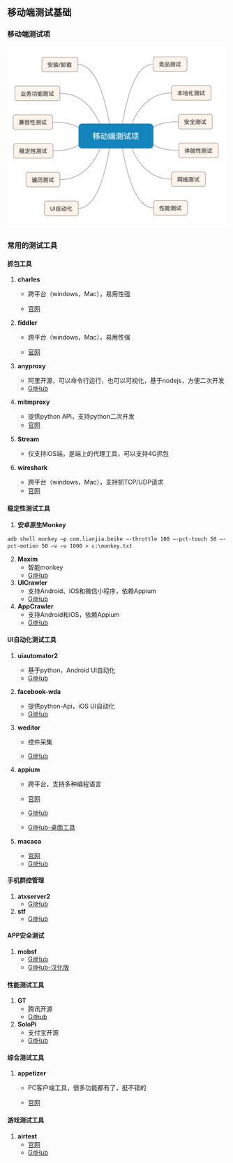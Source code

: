 ## 移动端测试基础

### 移动端测试项

![](/assets/app_testing/m_test.jpg)

### 常用的测试工具

#### 抓包工具

1. **charles**

   - 跨平台（windows，Mac），易用性强

   - [官网](https://www.charlesproxy.com/)

2. **fiddler**

   - 跨平台（windows，Mac），易用性强

   - [官网](https://www.telerik.com/fiddler)

3. **anyproxy**

   - 阿里开源，可以命令行运行，也可以可视化，基于nodejs，方便二次开发
   - [GitHub](https://github.com/alibaba/anyproxy)

4. **mitmproxy**

   - 提供python API，支持python二次开发
   - [官网](https://www.mitmproxy.org/)

5. **Stream**

   - 仅支持iOS端，是端上的代理工具，可以支持4G抓包

6. **wireshark**

   - 跨平台（windows，Mac），支持抓TCP/UDP请求
   - [官网](https://www.wireshark.org/)

#### 稳定性测试工具

1. **安卓原生Monkey**
```shell
adb shell monkey –p com.lianjia.beike –-throttle 100 –-pct-touch 50 –-pct-motion 50 –v –v 1000 > c:\monkey.txt
```
2. **Maxim**
   - 智能monkey
   - [GitHub](https://github.com/zhangzhao4444/Maxim)
3. **UICrawler**
   - 支持Android、iOS和微信小程序，依赖Appium
   - [GitHub](https://github.com/lgxqf/UICrawler)
4. **AppCrawler**
   - 支持Android和iOS，依赖Appium
   - [GitHub](https://github.com/seveniruby/AppCrawler)

#### UI自动化测试工具

1. **uiautomator2**

   - 基于python，Android UI自动化
   - [GitHub](https://github.com/openatx/uiautomator2)

2. **facebook-wda**

   - 提供python-Api，iOS UI自动化
   - [GitHub](https://github.com/openatx/facebook-wda)

3. **weditor**

   - 控件采集

   - [GitHub](https://github.com/openatx/weditor)

4. **appium**

   - 跨平台，支持多种编程语言

   - [官网](http://appium.io/)
   - [GitHub](https://github.com/appium/appium)
   - [GitHub-桌面工具](https://github.com/appium/appium-desktop)

5. **macaca**

   - [官网](https://macacajs.github.io/zh/)
   - [GitHub](https://github.com/alibaba/macaca)

#### 手机群控管理

1. **atxserver2**
   - [GitHub](https://github.com/openatx/atxserver2)
2. **stf**
   - [GitHub](https://github.com/openstf/stf)

#### APP安全测试

1. **mobsf**
   - [GitHub](https://github.com/MobSF/Mobile-Security-Framework-MobSF)
   - [GitHub-汉化版](https://github.com/HackingLab/MobileSF)

#### 性能测试工具

1. **GT**
   - 腾讯开源
   - [Github](https://github.com/Tencent/GT)
2. **SoloPi**
   - 支付宝开源
   - [GitHub](https://github.com/Tencent/GT)

#### 综合测试工具

1. **appetizer**

   - PC客户端工具，很多功能都有了，挺不错的

   - [官网](https://www.appetizer.io/cn/)

#### 游戏测试工具

1. **airtest**
   - [官网](http://airtest.netease.com/)
   - [GitHub](https://github.com/AirtestProject/Airtest)